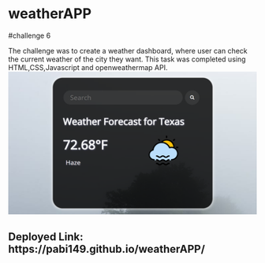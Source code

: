 # weatherAPP
#challenge 6

The challenge was to create a weather dashboard, where user can check the current weather of the city they want.
This task was completed using HTML,CSS,Javascript and openweathermap API.  
![image](screenshot.png)

<h2>Deployed Link: https://pabi149.github.io/weatherAPP/</h2>
